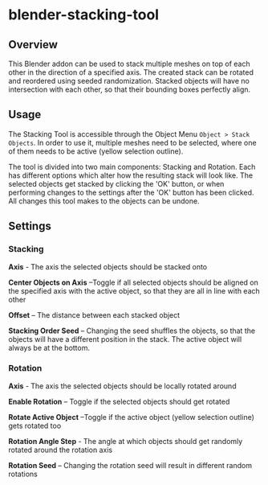 # blender-stacking-tool
## Overview
This Blender addon can be used to stack multiple meshes on top of each other in the direction of a specified axis. The created stack can be rotated and reordered using seeded randomization. Stacked objects will have no intersection with each other, so that their bounding boxes perfectly align.

## Usage
The Stacking Tool is accessible through the Object Menu `Object > Stack Objects`. In order to use it, multiple meshes need to be selected, where one of them needs to be active (yellow selection outline).

The tool is divided into two main components: Stacking and Rotation. Each has different options which alter how the resulting stack will look like. The selected objects get stacked by clicking the 'OK' button, or when performing changes to the settings after the 'OK' button has been clicked. All changes this tool makes to the objects can be undone.

## Settings

### Stacking
**Axis** - The axis the selected objects should be stacked onto

**Center Objects on Axis** –Toggle if all selected objects should be aligned on the specified axis with the active object, so that they are all in line with each other

**Offset** – The distance between each stacked object

**Stacking Order Seed** – Changing the seed shuffles the objects, so that the objects will have a different position in the stack. The active object will always be at the bottom.

### Rotation
**Axis** - The axis the selected objects should be locally rotated around

**Enable Rotation** – Toggle if the selected objects should get rotated

**Rotate Active Object** –Toggle if the active object (yellow selection outline) gets rotated too

**Rotation Angle Step** - The angle at which objects should get randomly rotated around the rotation axis

**Rotation Seed** – Changing the rotation seed will result in different random rotations 

